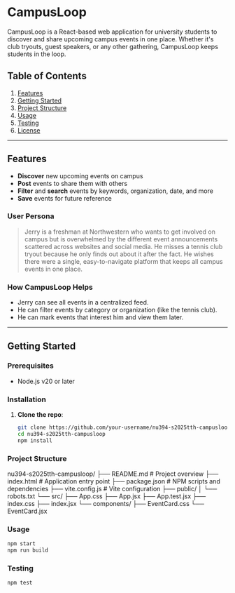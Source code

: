 # CampusLoop

CampusLoop is a React-based web application for university students to discover and share upcoming campus events in one place. Whether it's club tryouts, guest speakers, or any other gathering, CampusLoop keeps students in the loop.

## Table of Contents
1. [Features](#features)
2. [Getting Started](#getting-started)
3. [Project Structure](#project-structure)
4. [Usage](#usage)
5. [Testing](#testing)
6. [License](#license)

---

## Features
- **Discover** new upcoming events on campus
- **Post** events to share them with others
- **Filter** and **search** events by keywords, organization, date, and more
- **Save** events for future reference

### User Persona
> Jerry is a freshman at Northwestern who wants to get involved on campus but is overwhelmed by the different event announcements scattered across websites and social media. He misses a tennis club tryout because he only finds out about it after the fact. He wishes there were a single, easy-to-navigate platform that keeps all campus events in one place.

### How CampusLoop Helps
- Jerry can see all events in a centralized feed.
- He can filter events by category or organization (like the tennis club).
- He can mark events that interest him and view them later.

---

## Getting Started
### Prerequisites
- Node.js v20 or later

### Installation
1. **Clone the repo**:
   ```bash
   git clone https://github.com/your-username/nu394-s2025tth-campusloop.git
   cd nu394-s2025tth-campusloop
   npm install
   ```

### Project Structure
nu394-s2025tth-campusloop/
├── README.md           # Project overview
├── index.html          # Application entry point
├── package.json        # NPM scripts and dependencies
├── vite.config.js      # Vite configuration
├── public/
│   └── robots.txt
└── src/
    ├── App.css
    ├── App.jsx
    ├── App.test.jsx
    ├── index.css
    ├── index.jsx
    └── components/
        ├── EventCard.css
        └── EventCard.jsx

### Usage
```bash
npm start
npm run build
```


### Testing
```bash
npm test
```
